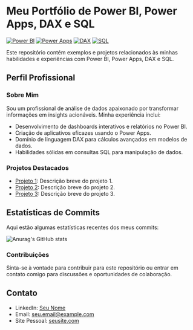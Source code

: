 # Meu Portfólio de Power BI, Power Apps, DAX e SQL

[![Power BI](https://img.shields.io/badge/Power%20BI-Expert-blue?logo=powerbi&style=for-the-badge)](https://powerbi.microsoft.com/)
[![Power Apps](https://img.shields.io/badge/Power%20Apps-Expert-purple?logo=powerapps&style=for-the-badge)](https://powerapps.microsoft.com/)
[![DAX](https://img.shields.io/badge/DAX-Advanced-orange?logo=microsoft&style=for-the-badge)](https://docs.microsoft.com/en-us/dax/)
[![SQL](https://img.shields.io/badge/SQL-Intermediate-red?logo=microsoftsqlserver&style=for-the-badge)](https://docs.microsoft.com/en-us/sql/)

Este repositório contém exemplos e projetos relacionados às minhas habilidades e experiências com Power BI, Power Apps, DAX e SQL.

## Perfil Profissional

### Sobre Mim

Sou um profissional de análise de dados apaixonado por transformar informações em insights acionáveis. Minha experiência inclui:

- Desenvolvimento de dashboards interativos e relatórios no Power BI.
- Criação de aplicativos eficazes usando o Power Apps.
- Domínio de linguagem DAX para cálculos avançados em modelos de dados.
- Habilidades sólidas em consultas SQL para manipulação de dados.

### Projetos Destacados

- [Projeto 1](link-para-projeto-1): Descrição breve do projeto 1.
- [Projeto 2](link-para-projeto-2): Descrição breve do projeto 2.
- [Projeto 3](link-para-projeto-3): Descrição breve do projeto 3.

## Estatísticas de Commits

Aqui estão algumas estatísticas recentes dos meus commits:

![Anurag's GitHub stats](https://github-readme-stats.vercel.app/api?username=anuraghazra&show_icons=true&theme=transparent)

### Contribuições

Sinta-se à vontade para contribuir para este repositório ou entrar em contato comigo para discussões e oportunidades de colaboração.

## Contato

- LinkedIn: [Seu Nome](link-para-seu-linkedin)
- Email: seu.email@example.com
- Site Pessoal: [seusite.com](link-para-seu-site)
